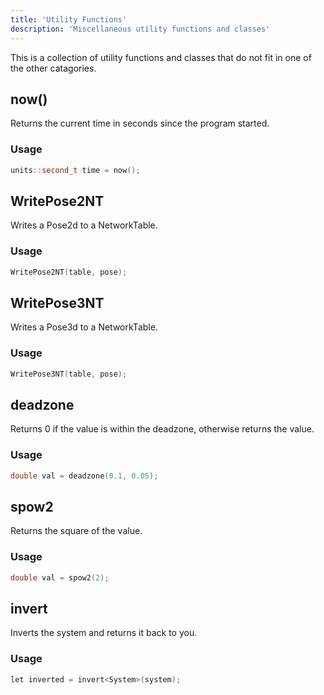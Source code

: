 ```yaml
---
title: 'Utility Functions'
description: 'Miscellaneous utility functions and classes'
---
```

This is a collection of utility functions and classes that do not fit in one of the other catagories.

## now()
Returns the current time in seconds since the program started.

### Usage

```cpp
units::second_t time = now();
```

## WritePose2NT
Writes a Pose2d to a NetworkTable.

### Usage
```cpp
WritePose2NT(table, pose);
```

## WritePose3NT
Writes a Pose3d to a NetworkTable.

### Usage
```cpp
WritePose3NT(table, pose);
```

## deadzone
Returns 0 if the value is within the deadzone, otherwise returns the value.

### Usage
```cpp
double val = deadzone(0.1, 0.05);
```

## spow2
Returns the square of the value.

### Usage
```cpp
double val = spow2(2);
```

## invert
Inverts the system and returns it back to you.

### Usage
```cpp
let inverted = invert<System>(system);
```
